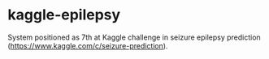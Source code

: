 kaggle-epilepsy
===============

System positioned as 7th at Kaggle challenge in seizure epilepsy prediction (https://www.kaggle.com/c/seizure-prediction).
